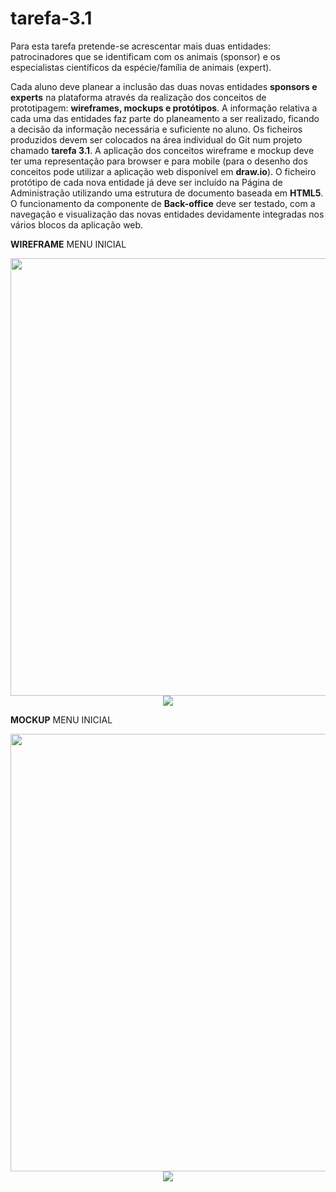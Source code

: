 # tarefa-3.1

Para esta tarefa pretende-se acrescentar mais duas entidades: patrocinadores que se identificam com os animais (sponsor) e os especialistas científicos da espécie/família de animais (expert).

Cada aluno deve planear a inclusão das duas novas entidades **sponsors e experts** na plataforma através da realização dos conceitos de prototipagem: **wireframes, mockups e protótipos**. A informação relativa a cada uma das entidades faz parte do planeamento a ser realizado, ficando a decisão da informação necessária e suficiente no aluno.
Os ficheiros produzidos devem ser colocados na área individual do Git num projeto chamado **tarefa 3.1**.
A aplicação dos conceitos wireframe e mockup deve ter uma representação para browser e para mobile (para o desenho dos conceitos pode utilizar a aplicação web disponível em **draw.io**).
O ficheiro protótipo de cada nova entidade já deve ser incluído na Página de Administração utilizando uma estrutura de documento baseada em **HTML5**. O funcionamento da componente de **Back-office** deve ser testado, com a navegação e visualização das novas entidades devidamente integradas nos vários blocos da aplicação web.


**WIREFRAME** MENU INICIAL 


<div align="center">
<img src="https://user-images.githubusercontent.com/116995341/204821026-eb457566-7fc2-486a-8bdc-3ad95b0c9131.jpg" width="700px" />
</div>


<div align="center">
<img src="https://user-images.githubusercontent.com/116995341/204821033-2c453543-156e-43c4-adab-61c36dcf78d3.jpg" />
</div>


**MOCKUP**
MENU INICIAL


<div align="center">
<img src="https://user-images.githubusercontent.com/116995341/204823666-30d818e6-30f2-455a-a3dd-906fad62eb18.jpg" width="700px" />
</div>


<div align="center">
<img src="https://user-images.githubusercontent.com/116995341/204823661-fb1ff029-6da8-4d56-8781-f56300dc1b94.jpg" />
</div>
